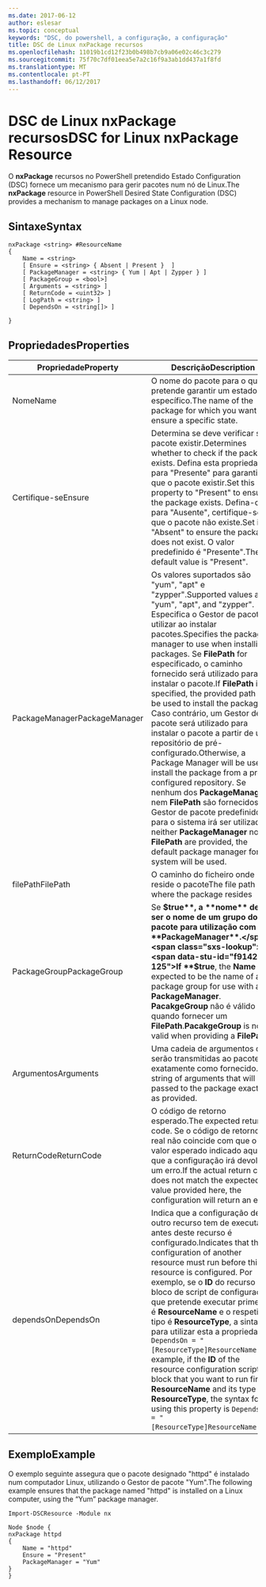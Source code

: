 ```yaml
---
ms.date: 2017-06-12
author: eslesar
ms.topic: conceptual
keywords: "DSC, do powershell, a configuração, a configuração"
title: DSC de Linux nxPackage recursos
ms.openlocfilehash: 11019b1cd12f23b0b498b7cb9a06e02c46c3c279
ms.sourcegitcommit: 75f70c7df01eea5e7a2c16f9a3ab1dd437a1f8fd
ms.translationtype: MT
ms.contentlocale: pt-PT
ms.lasthandoff: 06/12/2017
---
```

# <a name="dsc-for-linux-nxpackage-resource"></a><span data-ttu-id="f9142-103">DSC de Linux nxPackage recursos</span><span class="sxs-lookup"><span data-stu-id="f9142-103">DSC for Linux nxPackage Resource</span></span>

<span data-ttu-id="f9142-104">O **nxPackage** recursos no PowerShell pretendido Estado Configuration (DSC) fornece um mecanismo para gerir pacotes num nó de Linux.</span><span class="sxs-lookup"><span data-stu-id="f9142-104">The **nxPackage** resource in PowerShell Desired State Configuration (DSC) provides a mechanism to manage packages on a Linux node.</span></span>

## <a name="syntax"></a><span data-ttu-id="f9142-105">Sintaxe</span><span class="sxs-lookup"><span data-stu-id="f9142-105">Syntax</span></span>

```
nxPackage <string> #ResourceName
{
    Name = <string>
    [ Ensure = <string> { Absent | Present }  ]
    [ PackageManager = <string> { Yum | Apt | Zypper } ]
    [ PackageGroup = <bool>]
    [ Arguments = <string> ]
    [ ReturnCode = <uint32> ]
    [ LogPath = <string> ]
    [ DependsOn = <string[]> ]
    
}
```

## <a name="properties"></a><span data-ttu-id="f9142-106">Propriedades</span><span class="sxs-lookup"><span data-stu-id="f9142-106">Properties</span></span>

|  <span data-ttu-id="f9142-107">Propriedade</span><span class="sxs-lookup"><span data-stu-id="f9142-107">Property</span></span> |  <span data-ttu-id="f9142-108">Descrição</span><span class="sxs-lookup"><span data-stu-id="f9142-108">Description</span></span> | 
|---|---|
| <span data-ttu-id="f9142-109">Nome</span><span class="sxs-lookup"><span data-stu-id="f9142-109">Name</span></span>| <span data-ttu-id="f9142-110">O nome do pacote para o qual pretende garantir um estado específico.</span><span class="sxs-lookup"><span data-stu-id="f9142-110">The name of the package for which you want to ensure a specific state.</span></span>| 
| <span data-ttu-id="f9142-111">Certifique-se</span><span class="sxs-lookup"><span data-stu-id="f9142-111">Ensure</span></span>| <span data-ttu-id="f9142-112">Determina se deve verificar se o pacote existir.</span><span class="sxs-lookup"><span data-stu-id="f9142-112">Determines whether to check if the package exists.</span></span> <span data-ttu-id="f9142-113">Defina esta propriedade para "Presente" para garantir que o pacote existir.</span><span class="sxs-lookup"><span data-stu-id="f9142-113">Set this property to "Present" to ensure the package exists.</span></span> <span data-ttu-id="f9142-114">Defina-o para "Ausente", certifique-se de que o pacote não existe.</span><span class="sxs-lookup"><span data-stu-id="f9142-114">Set it to "Absent" to ensure the package does not exist.</span></span> <span data-ttu-id="f9142-115">O valor predefinido é "Presente".</span><span class="sxs-lookup"><span data-stu-id="f9142-115">The default value is "Present".</span></span>|  
| <span data-ttu-id="f9142-116">PackageManager</span><span class="sxs-lookup"><span data-stu-id="f9142-116">PackageManager</span></span>| <span data-ttu-id="f9142-117">Os valores suportados são "yum", "apt" e "zypper".</span><span class="sxs-lookup"><span data-stu-id="f9142-117">Supported values are "yum", "apt", and "zypper".</span></span> <span data-ttu-id="f9142-118">Especifica o Gestor de pacotes a utilizar ao instalar pacotes.</span><span class="sxs-lookup"><span data-stu-id="f9142-118">Specifies the package manager to use when installing packages.</span></span> <span data-ttu-id="f9142-119">Se **FilePath** for especificado, o caminho fornecido será utilizado para instalar o pacote.</span><span class="sxs-lookup"><span data-stu-id="f9142-119">If **FilePath** is specified, the provided path will be used to install the package.</span></span> <span data-ttu-id="f9142-120">Caso contrário, um Gestor de pacote será utilizado para instalar o pacote a partir de um repositório de pré-configurado.</span><span class="sxs-lookup"><span data-stu-id="f9142-120">Otherwise, a Package Manager will be used to install the package from a pre-configured repository.</span></span> <span data-ttu-id="f9142-121">Se nenhum dos **PackageManager** nem **FilePath** são fornecidos, o Gestor de pacote predefinido para o sistema irá ser utilizado.</span><span class="sxs-lookup"><span data-stu-id="f9142-121">If neither **PackageManager** nor **FilePath** are provided, the default package manager for the system will be used.</span></span>| 
| <span data-ttu-id="f9142-122">filePath</span><span class="sxs-lookup"><span data-stu-id="f9142-122">FilePath</span></span>| <span data-ttu-id="f9142-123">O caminho do ficheiro onde reside o pacote</span><span class="sxs-lookup"><span data-stu-id="f9142-123">The file path where the package resides</span></span>| 
| <span data-ttu-id="f9142-124">PackageGroup</span><span class="sxs-lookup"><span data-stu-id="f9142-124">PackageGroup</span></span>| <span data-ttu-id="f9142-125">Se **$true**, a **nome** deve ser o nome de um grupo do pacote para utilização com um **PackageManager**.</span><span class="sxs-lookup"><span data-stu-id="f9142-125">If **$true**, the **Name** is expected to be the name of a package group for use with a **PackageManager**.</span></span> <span data-ttu-id="f9142-126">**PacakgeGroup** não é válido quando fornecer um **FilePath**.</span><span class="sxs-lookup"><span data-stu-id="f9142-126">**PacakgeGroup** is not valid when providing a **FilePath**.</span></span>| 
| <span data-ttu-id="f9142-127">Argumentos</span><span class="sxs-lookup"><span data-stu-id="f9142-127">Arguments</span></span>| <span data-ttu-id="f9142-128">Uma cadeia de argumentos que serão transmitidas ao pacote exatamente como fornecido.</span><span class="sxs-lookup"><span data-stu-id="f9142-128">A string of arguments that will be passed to the package exactly as provided.</span></span>| 
| <span data-ttu-id="f9142-129">ReturnCode</span><span class="sxs-lookup"><span data-stu-id="f9142-129">ReturnCode</span></span>| <span data-ttu-id="f9142-130">O código de retorno esperado.</span><span class="sxs-lookup"><span data-stu-id="f9142-130">The expected return code.</span></span> <span data-ttu-id="f9142-131">Se o código de retorno de real não coincide com que o valor esperado indicado aqui, que a configuração irá devolver um erro.</span><span class="sxs-lookup"><span data-stu-id="f9142-131">If the actual return code does not match the expected value provided here, the configuration will return an error.</span></span>| 
| <span data-ttu-id="f9142-132">dependsOn</span><span class="sxs-lookup"><span data-stu-id="f9142-132">DependsOn</span></span> | <span data-ttu-id="f9142-133">Indica que a configuração de outro recurso tem de executar antes deste recurso é configurado.</span><span class="sxs-lookup"><span data-stu-id="f9142-133">Indicates that the configuration of another resource must run before this resource is configured.</span></span> <span data-ttu-id="f9142-134">Por exemplo, se o **ID** do recurso de bloco de script de configuração que pretende executar primeiro é **ResourceName** e o respetivo tipo é **ResourceType**, a sintaxe para utilizar esta a propriedade é `DependsOn = "[ResourceType]ResourceName"`.</span><span class="sxs-lookup"><span data-stu-id="f9142-134">For example, if the **ID** of the resource configuration script block that you want to run first is **ResourceName** and its type is **ResourceType**, the syntax for using this property is `DependsOn = "[ResourceType]ResourceName"`.</span></span>| 

## <a name="example"></a><span data-ttu-id="f9142-135">Exemplo</span><span class="sxs-lookup"><span data-stu-id="f9142-135">Example</span></span>

<span data-ttu-id="f9142-136">O exemplo seguinte assegura que o pacote designado "httpd" é instalado num computador Linux, utilizando o Gestor de pacote "Yum".</span><span class="sxs-lookup"><span data-stu-id="f9142-136">The following example ensures that the package named "httpd" is installed on a Linux computer, using the “Yum” package manager.</span></span>

```
Import-DSCResource -Module nx 

Node $node {
nxPackage httpd
{
    Name = "httpd"
    Ensure = "Present"
    PackageManager = "Yum"
}
}
```

